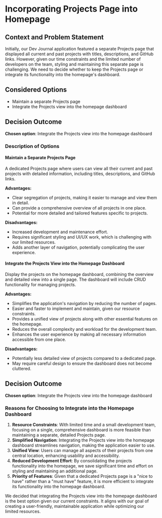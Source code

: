 # Incorporating Projects Page into Homepage

## Context and Problem Statement

Initially, our Dev Journal application featured a separate Projects page that displayed all current and past projects with titles, descriptions, and GitHub links. However, given our time constraints and the limited number of developers on the team, styling and maintaining this separate page is challenging. We need to decide whether to keep the Projects page or integrate its functionality into the homepage's dashboard.

## Considered Options
* Maintain a separate Projects page
* Integrate the Projects view into the homepage dashboard

## Decision Outcome

**Chosen option**: Integrate the Projects view into the homepage dashboard

### Description of Options

#### Maintain a Separate Projects Page
A dedicated Projects page where users can view all their current and past projects with detailed information, including titles, descriptions, and GitHub links.

**Advantages:**
- Clear segregation of projects, making it easier to manage and view them in detail.
- Can provide a comprehensive overview of all projects in one place.
- Potential for more detailed and tailored features specific to projects.

**Disadvantages:**
- Increased development and maintenance effort.
- Requires significant styling and UI/UX work, which is challenging with our limited resources.
- Adds another layer of navigation, potentially complicating the user experience.

#### Integrate the Projects View into the Homepage Dashboard
Display the projects on the homepage dashboard, combining the overview and detailed view into a single page. The dashboard will include CRUD functionality for managing projects.

**Advantages:**
- Simplifies the application's navigation by reducing the number of pages.
- Easier and faster to implement and maintain, given our resource constraints.
- Provides a unified view of projects along with other essential features on the homepage.
- Reduces the overall complexity and workload for the development team.
- Enhances the user experience by making all necessary information accessible from one place.

**Disadvantages:**
- Potentially less detailed view of projects compared to a dedicated page.
- May require careful design to ensure the dashboard does not become cluttered.

## Decision Outcome

**Chosen option**: Integrate the Projects view into the homepage dashboard

### Reasons for Choosing to Integrate into the Homepage Dashboard

1. **Resource Constraints**: With limited time and a small development team, focusing on a single, comprehensive dashboard is more feasible than maintaining a separate, detailed Projects page.
2. **Simplified Navigation**: Integrating the Projects view into the homepage dashboard streamlines navigation, making the application easier to use.
3. **Unified View**: Users can manage all aspects of their projects from one central location, enhancing usability and accessibility.
4. **Reduced Development Effort**: By consolidating the projects functionality into the homepage, we save significant time and effort on styling and maintaining an additional page.
5. **Priority of Features**: Given that a dedicated Projects page is a "nice to have" rather than a "must have" feature, it is more efficient to integrate its functionality into the homepage dashboard.

We decided that integrating the Projects view into the homepage dashboard is the best option given our current constraints. It aligns with our goal of creating a user-friendly, maintainable application while optimizing our limited resources.